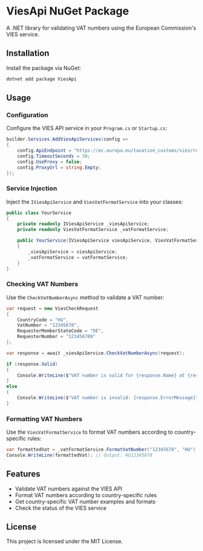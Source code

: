 # ViesApi NuGet Package

A .NET library for validating VAT numbers using the European Commission's VIES service.

## Installation

Install the package via NuGet:

```bash
dotnet add package ViesApi
```

## Usage

### Configuration

Configure the VIES API service in your `Program.cs` or `Startup.cs`:

```csharp
builder.Services.AddViesApiServices(config =>
{
    config.ApiEndpoint = "https://ec.europa.eu/taxation_customs/vies/rest-api";
    config.TimeoutSeconds = 30;
    config.UseProxy = false;
    config.ProxyUrl = string.Empty;
});
```

### Service Injection

Inject the `IViesApiService` and `ViesVatFormatService` into your classes:

```csharp
public class YourService
{
    private readonly IViesApiService _viesApiService;
    private readonly ViesVatFormatService _vatFormatService;

    public YourService(IViesApiService viesApiService, ViesVatFormatService vatFormatService)
    {
        _viesApiService = viesApiService;
        _vatFormatService = vatFormatService;
    }
}
```

### Checking VAT Numbers

Use the `CheckVatNumberAsync` method to validate a VAT number:

```csharp
var request = new ViesCheckRequest
{
    CountryCode = "HU",
    VatNumber = "12345678",
    RequesterMemberStateCode = "DE",
    RequesterNumber = "123456789"
};

var response = await _viesApiService.CheckVatNumberAsync(request);

if (response.Valid)
{
    Console.WriteLine($"VAT number is valid for {response.Name} at {response.Address}");
}
else
{
    Console.WriteLine($"VAT number is invalid: {response.ErrorMessage}");
}
```

### Formatting VAT Numbers

Use the `ViesVatFormatService` to format VAT numbers according to country-specific rules:

```csharp
var formattedVat = _vatFormatService.FormatVatNumber("12345678", "HU");
Console.WriteLine(formattedVat); // Output: HU12345678
```

## Features

- Validate VAT numbers against the VIES API
- Format VAT numbers according to country-specific rules
- Get country-specific VAT number examples and formats
- Check the status of the VIES service

## License

This project is licensed under the MIT License.